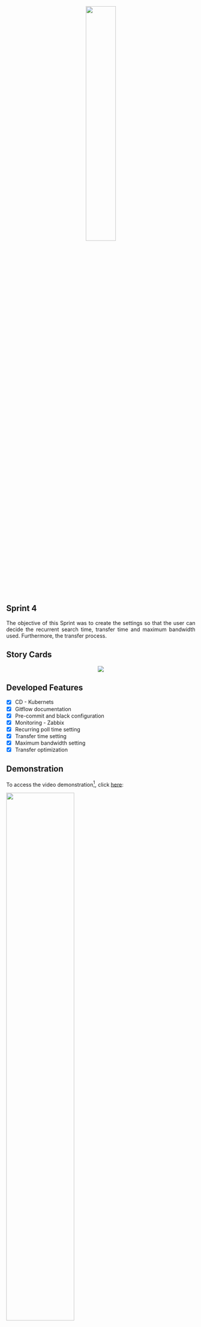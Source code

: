 <div align="center">
  <img src="https://user-images.githubusercontent.com/74321890/228393527-9bd20785-93b0-4da2-b774-97e81e59e6e4.svg" width="40%">
</div>

## Sprint 4

<p align="justify">
The objective of this Sprint was to create the settings so that the user can decide the recurrent search time, transfer time and maximum bandwidth used. Furthermore, the transfer process.
</p>
  
## Story Cards
<p align="center">
  <img src="https://github.com/DolphinDatabase/Cloud-In/assets/58821700/f40667be-2dc1-4718-9905-a760f50455b3"/>
</p>

## Developed Features

- [X] CD - Kubernets
- [X] Gitflow documentation
- [X] Pre-commit and black configuration
- [X] Monitoring - Zabbix
- [X] Recurring poll time setting
- [X] Transfer time setting
- [X] Maximum bandwidth setting
- [X] Transfer optimization

## Demonstration

To access the video demonstration[^1], click [here](https://youtu.be/PyPqr0ifft4):

[<img src="https://user-images.githubusercontent.com/74321890/228991716-687c07f9-3b6a-4cea-b855-677b51b2b20a.svg" width="60%" height="60%">](https://youtu.be/PyPqr0ifft4 "Cloud-in vídeo Demonstração")

## Members

 - Betriz Medeiros (PO)
 - Pedro Motta (SM)
 - Abraão Henrique (DEV)
 - Hamilton Zanini (DEV)
 - Renata Garcia (DEV)
 - Victor Cavichioli (DEV)
 
For more information[^2], click [here](https://github.com/DolphinDatabase/Cloud-In/wiki/Development-Team).

[^1]: Video produced and edited by the members of the group.
[^2]: Team responsible for API development
